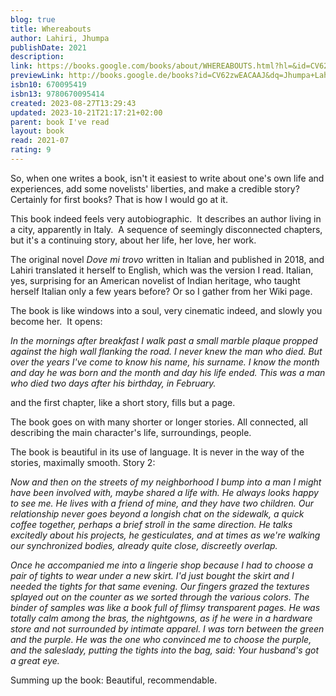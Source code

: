 ```yaml
---  
blog: true  
title: Whereabouts  
author: Lahiri, Jhumpa  
publishDate: 2021  
description:   
link: https://books.google.com/books/about/WHEREABOUTS.html?hl=&id=CV62zwEACAAJ  
previewLink: http://books.google.de/books?id=CV62zwEACAAJ&dq=Jhumpa+Lahiri,+Whereabouts&hl=&as_pt=BOOKS&cd=1&source=gbs_api  
isbn10: 670095419  
isbn13: 9780670095414  
created: 2023-08-27T13:29:43  
updated: 2023-10-21T21:17:21+02:00  
parent: book I've read  
layout: book  
read: 2021-07  
rating: 9  
---  
```

  
So, when one writes a book, isn't it easiest to write about one's own life and experiences, add some novelists' liberties, and make a credible story? Certainly for first books? That is how I would go at it.  
  
This book indeed feels very autobiographic.  It describes an author living in a city, apparently in Italy.  A sequence of seemingly disconnected chapters, but it's a continuing story, about her life, her love, her work.    
  
The original novel _Dove mi trovo_ written in Italian and published in 2018, and Lahiri translated it herself to English, which was the version I read. Italian, yes, surprising for an American novelist of Indian heritage, who taught herself Italian only a few years before? Or so I gather from her Wiki page.  
  
The book is like windows into a soul, very cinematic indeed, and slowly you become her.  It opens:  
  
_In the mornings after breakfast I walk past a small marble plaque propped against the high wall flanking the road. I never knew the man who died. But over the years I've come to know his name, his surname. I know the month and day he was born and the month and day his life ended. This was a man who died two days after his birthday, in February._  
  
and the first chapter, like a short story, fills but a page.  
  
The book goes on with many shorter or longer stories. All connected, all describing the main character's life, surroundings, people.  
  
The book is beautiful in its use of language. It is never in the way of the stories, maximally smooth. Story 2:  
  
_Now and then on the streets of my neighborhood I bump into a man I might have been involved with, maybe shared a life with. He always looks happy to see me. He lives with a friend of mine, and they have two children. Our relationship never goes beyond a longish chat on the sidewalk, a quick coffee together, perhaps a brief stroll in the same direction. He talks excitedly about his projects, he gesticulates, and at times as we're walking our synchronized bodies, already quite close, discreetly overlap._  
  
_Once he accompanied me into a lingerie shop because I had to choose a pair of tights to wear under a new skirt. I'd just bought the skirt and I needed the tights for that same evening. Our fingers grazed the textures splayed out on the counter as we sorted through the various colors. The binder of samples was like a book full of flimsy transparent pages. He was totally calm among the bras, the nightgowns, as if he were in a hardware store and not surrounded by intimate apparel. I was torn between the green and the purple. He was the one who convinced me to choose the purple, and the saleslady, putting the tights into the bag, said: Your husband's got a great eye._  
  
Summing up the book: Beautiful, recommendable.